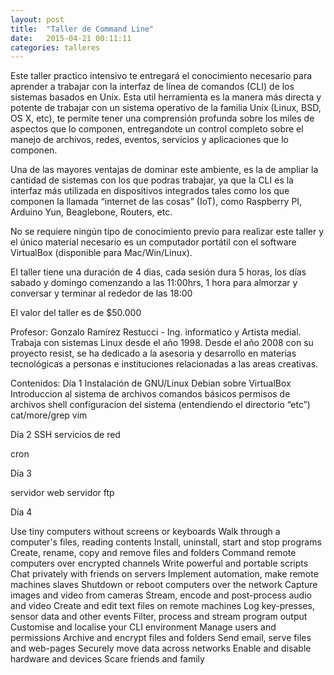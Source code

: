 ```yaml
---
layout: post
title:  "Taller de Command Line"
date:   2015-04-21 00:11:11
categories: talleres
---
```


Este taller practico intensivo te entregará el conocimiento necesario para aprender a trabajar con la interfaz de línea de comandos (CLI) de los sistemas basados en Unix. Esta util herramienta  es la manera más directa y potente de trabajar con un sistema operativo de la familia Unix (Linux, BSD, OS X, etc), te permite tener una comprensión profunda sobre los miles de aspectos que lo componen, entregandote un control completo sobre el manejo de archivos, redes, eventos, servicios y aplicaciones que lo componen.

Una de las mayores ventajas de dominar este ambiente, es la de ampliar la cantidad de sistemas con los que podras trabajar, ya que la CLI es la interfaz más utilizada en dispositivos integrados tales como los que componen la llamada “internet de las cosas” (IoT), como Raspberry PI, Arduino Yun, Beaglebone, Routers, etc.

No se requiere ningún tipo de conocimiento previo para realizar este taller y el único material necesario es un computador portátil con el software VirtualBox (disponible para Mac/Win/Linux).

El taller tiene una duración de 4 dias, cada sesión dura 5 horas, los días sabado y domingo comenzando a las 11:00hrs, 1 hora para almorzar y conversar y terminar al rededor de las 18:00

El valor del taller es de $50.000

Profesor: Gonzalo Ramírez Restucci - Ing. informatico y Artista medial. Trabaja con sistemas Linux desde el año 1998. Desde el año 2008 con su proyecto resist, se ha dedicado a la asesoria y desarrollo en materias tecnológicas a personas e instituciones relacionadas a las areas creativas.

Contenidos:
Día 1
Instalación de GNU/Linux Debian sobre VirtualBox
Introduccion al sistema de archivos
comandos básicos
permisos de archivos
shell
configuracion del sistema (entendiendo el directorio “etc”)
cat/more/grep
vim

Día 2
SSH
servicios de red

cron



Día 3

servidor web
servidor ftp

Día 4


Use tiny computers without screens or keyboards
Walk through a computer's files, reading contents
Install, uninstall, start and stop programs
Create, rename, copy and remove files and folders
Command remote computers over encrypted channels
Write powerful and portable scripts
Chat privately with friends on servers
Implement automation, make remote machines slaves
Shutdown or reboot computers over the network
Capture images and video from cameras
Stream, encode and post-process audio and video
Create and edit text files on remote machines
Log key-presses, sensor data and other events
Filter, process and stream program output
Customise and localise your CLI environment
Manage users and permissions
Archive and encrypt files and folders
Send email, serve files and web-pages
Securely move data across networks
Enable and disable hardware and devices
Scare friends and family

